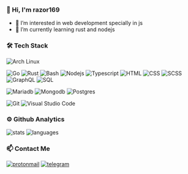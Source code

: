 ### 👋 Hi, I'm razor169

- 👀 I’m interested in web development specially in js
- 🌱 I’m currently learning rust and nodejs

### 🛠 Tech Stack
![Arch Linux](https://img.shields.io/badge/-Arch_Linux-141a20?style=flat&logo=arch-linux)

![Go](https://img.shields.io/badge/-Golang-141a20?style=flat&logo=go)
![Rust](https://img.shields.io/badge/-Rust-141a20?style=flat&logo=rust)
![Bash](https://img.shields.io/badge/-Bash%20Script-141a20?style=flat&logo=powershell)
![Nodejs](https://img.shields.io/badge/-Node.js-141a20?style=flat&logo=node.js)
![Typescript](https://img.shields.io/badge/-Typescript-141a20?style=flat&logo=typescript)
![HTML](https://img.shields.io/badge/-HTML-141a20?style=flat&logo=HTML5)
![CSS](https://img.shields.io/badge/-CSS-141a20?style=flat&logo=CSS3&logoColor=1572B6)
![SCSS](https://img.shields.io/badge/-SCSS-141a20?style=flat&logo=sass)
![GraphQL](https://img.shields.io/badge/-GraphQL-141a20?style=flat&logo=graphql)
![SQL](https://img.shields.io/badge/-SQL-141a20?style=flat&logo=sql)

![Mariadb](https://img.shields.io/badge/-MariaDB-141a20?style=flat&logo=mariadb)
![Mongodb](https://img.shields.io/badge/-MongoDB-141a20?style=flat&logo=mongodb)
![Postgres](https://img.shields.io/badge/-Postgres-141a20?style=flat&logo=postgresql)

![Git](https://img.shields.io/badge/-Git-141a20?style=flat&logo=git)
![Visual Studio Code](https://img.shields.io/badge/-Visual%20Studio%20Code-141a20?style=flat&logo=visual-studio-code&logoColor=007ACC)


### ⚙️ Github Analytics
![stats](https://github-readme-stats.vercel.app/api?username=theflippantfox&theme=gotham&show_icons=true&border_color=2e3440)
![languages](https://github-readme-stats.vercel.app/api/top-langs/?username=theflippantfox&layout=compact&exclude_repo=theflippantfox.github.io&theme=gotham&border_color=2e3440&card_width=250)


### 📫 Contact Me
[![protonmail](https://img.shields.io/badge/-razor169@protonmail.com-141a20?style=flat&logo=protonmail)](mailto:razor169@protonmail.com)
[![telegram](https://img.shields.io/badge/-razor169-141a20?style=flat&logo=telegram&logoColor=white)](https://telegram.me/@razor169)